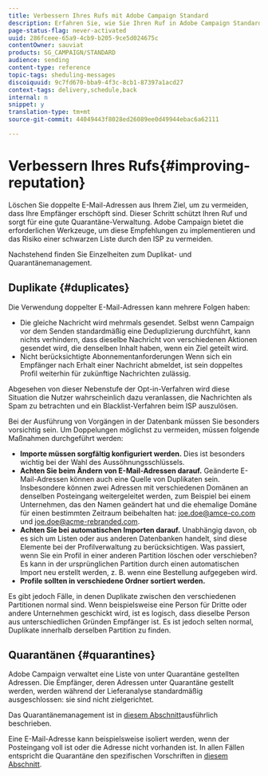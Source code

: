 ```yaml
---
title: Verbessern Ihres Rufs mit Adobe Campaign Standard
description: Erfahren Sie, wie Sie Ihren Ruf in Adobe Campaign Standard verbessern können, indem Sie doppelte E-Mail-Adressen und Quarantäne verwalten.
page-status-flag: never-activated
uuid: 286fceee-65a9-4cb9-b205-9ce5d024675c
contentOwner: sauviat
products: SG_CAMPAIGN/STANDARD
audience: sending
content-type: reference
topic-tags: sheduling-messages
discoiquuid: 9c7fd670-bba9-4f3c-8cb1-87397a1acd27
context-tags: delivery,schedule,back
internal: n
snippet: y
translation-type: tm+mt
source-git-commit: 44049443f8028ed26089ee0d49944ebac6a62111

---
```



# Verbessern Ihres Rufs{#improving-reputation}

Löschen Sie doppelte E-Mail-Adressen aus Ihrem Ziel, um zu vermeiden, dass Ihre Empfänger erschöpft sind. Dieser Schritt schützt Ihren Ruf und sorgt für eine gute Quarantäne-Verwaltung. Adobe Campaign bietet die erforderlichen Werkzeuge, um diese Empfehlungen zu implementieren und das Risiko einer schwarzen Liste durch den ISP zu vermeiden.

Nachstehend finden Sie Einzelheiten zum Duplikat- und Quarantänemanagement.

## Duplikate {#duplicates}

Die Verwendung doppelter E-Mail-Adressen kann mehrere Folgen haben:
* Die gleiche Nachricht wird mehrmals gesendet. Selbst wenn Campaign vor dem Senden standardmäßig eine Deduplizierung durchführt, kann nichts verhindern, dass dieselbe Nachricht von verschiedenen Aktionen gesendet wird, die denselben Inhalt haben, wenn ein Ziel geteilt wird.
* Nicht berücksichtigte Abonnementanforderungen Wenn sich ein Empfänger nach Erhalt einer Nachricht abmeldet, ist sein doppeltes Profil weiterhin für zukünftige Nachrichten zulässig.

Abgesehen von dieser Nebenstufe der Opt-in-Verfahren wird diese Situation die Nutzer wahrscheinlich dazu veranlassen, die Nachrichten als Spam zu betrachten und ein Blacklist-Verfahren beim ISP auszulösen.

Bei der Ausführung von Vorgängen in der Datenbank müssen Sie besonders vorsichtig sein. Um Doppelungen möglichst zu vermeiden, müssen folgende Maßnahmen durchgeführt werden:
* **Importe müssen sorgfältig konfiguriert werden.** Dies ist besonders wichtig bei der Wahl des Aussöhnungsschlüssels.
* **Achten Sie beim Ändern von E-Mail-Adressen darauf.** Geänderte E-Mail-Adressen können auch eine Quelle von Duplikaten sein. Insbesondere können zwei Adressen mit verschiedenen Domänen an denselben Posteingang weitergeleitet werden, zum Beispiel bei einem Unternehmen, das den Namen geändert hat und die ehemalige Domäne für einen bestimmten Zeitraum beibehalten hat: joe.doe@amce-co.com und joe.doe@acme-rebranded.com.
* **Achten Sie bei automatischen Importen darauf.** Unabhängig davon, ob es sich um Listen oder aus anderen Datenbanken handelt, sind diese Elemente bei der Profilverwaltung zu berücksichtigen. Was passiert, wenn Sie ein Profil in einer anderen Partition löschen oder verschieben? Es kann in der ursprünglichen Partition durch einen automatischen Import neu erstellt werden, z. B. wenn eine Bestellung aufgegeben wird.
* **Profile sollten in verschiedene Ordner sortiert werden.**

Es gibt jedoch Fälle, in denen Duplikate zwischen den verschiedenen Partitionen normal sind. Wenn beispielsweise eine Person für Dritte oder andere Unternehmen geschickt wird, ist es logisch, dass dieselbe Person aus unterschiedlichen Gründen Empfänger ist. Es ist jedoch selten normal, Duplikate innerhalb derselben Partition zu finden.

## Quarantänen {#quarantines}

Adobe Campaign verwaltet eine Liste von unter Quarantäne gestellten Adressen. Die Empfänger, deren Adressen unter Quarantäne gestellt werden, werden während der Lieferanalyse standardmäßig ausgeschlossen: sie sind nicht zielgerichtet.

Das Quarantänemanagement ist in [diesem Abschnitt](../../sending/using/understanding-quarantine-management.md)ausführlich beschrieben.

Eine E-Mail-Adresse kann beispielsweise isoliert werden, wenn der Posteingang voll ist oder die Adresse nicht vorhanden ist. In allen Fällen entspricht die Quarantäne den spezifischen Vorschriften in [diesem Abschnitt](../../sending/using/understanding-quarantine-management.md#conditions-for-sending-an-address-to-quarantine).
